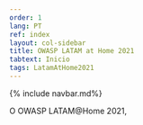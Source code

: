 ```yaml
---
order: 1
lang: PT
ref: index
layout: col-sidebar
title: OWASP LATAM at Home 2021
tabtext: Inicio
tags: LatamAtHome2021
---
```

{% include navbar.md%}

O OWASP LATAM@Home 2021,
